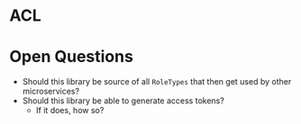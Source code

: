 # ACL

# Open Questions

- Should this library be source of all `RoleTypes` that then get used by other microservices?
- Should this library be able to generate access tokens?
  - If it does, how so?
